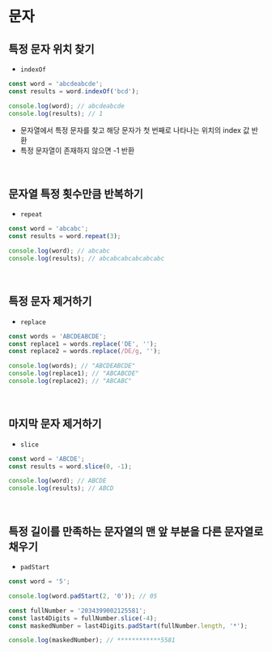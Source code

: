 # 문자

## 특정 문자 위치 찾기

- `indexOf`

```js
const word = 'abcdeabcde';
const results = word.indexOf('bcd');

console.log(word); // abcdeabcde
console.log(results); // 1
```

- 문자열에서 특정 문자를 찾고 해당 문자가 첫 번째로 나타나는 위치의 index 값 반환
- 특정 문자열이 존재하지 않으면 -1 반환

<br />

## 문자열 특정 횟수만큼 반복하기

- `repeat`

```js
const word = 'abcabc';
const results = word.repeat(3);

console.log(word); // abcabc
console.log(results); // abcabcabcabcabcabc
```

<br />

## 특정 문자 제거하기

- `replace`

```js
const words = 'ABCDEABCDE';
const replace1 = words.replace('DE', '');
const replace2 = words.replace(/DE/g, '');

console.log(words); // "ABCDEABCDE"
console.log(replace1); // "ABCABCDE"
console.log(replace2); // "ABCABC"
```

<br />

## 마지막 문자 제거하기

- `slice`

```js
const word = 'ABCDE';
const results = word.slice(0, -1);

console.log(word); // ABCDE
console.log(results); // ABCD
```

<br />

## 특정 길이를 만족하는 문자열의 맨 앞 부분을 다른 문자열로 채우기

- `padStart`

```js
const word = '5';

console.log(word.padStart(2, '0')); // 05

const fullNumber = '2034399002125581';
const last4Digits = fullNumber.slice(-4);
const maskedNumber = last4Digits.padStart(fullNumber.length, '*');

console.log(maskedNumber); // ************5581
```

<br />
